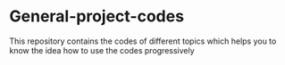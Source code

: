 # General-project-codes
This repository contains the codes of different topics which helps you to know the idea how to use the codes progressively
